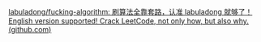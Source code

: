 [labuladong/fucking-algorithm: 刷算法全靠套路，认准 labuladong 就够了！English version supported! Crack LeetCode, not only how, but also why. (github.com)](https://github.com/labuladong/fucking-algorithm)

